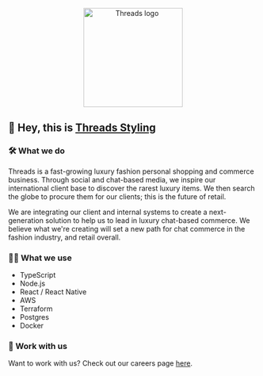 <p align="center">
  <img src="https://user-images.githubusercontent.com/5610674/133617938-22d23210-da64-4e0f-8187-7b629c5fb1ba.jpg" alt="Threads logo" width="200" />
</p>

## 👋 Hey, this is [Threads Styling](https://threadsstyling.com)

### 🛠 What we do

Threads is a fast-growing luxury fashion personal shopping and commerce business. Through social and chat-based media, we inspire our international client base to discover the rarest luxury items. We then search the globe to procure them for our clients; this is the future of retail.

We are integrating our client and internal systems to create a next-generation solution to help us to lead in luxury chat-based commerce. We believe what we're creating will set a new path for chat commerce in the fashion industry, and retail overall.

### 🧑‍💻 What we use

- TypeScript
- Node.js
- React / React Native
- AWS
- Terraform
- Postgres
- Docker

### 🚀 Work with us

Want to work with us? Check out our careers page [here](https://www.threadsstyling.com/careers/).
